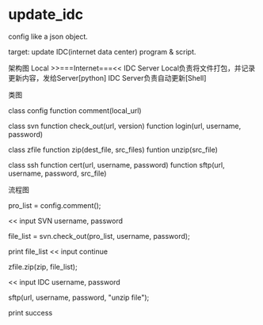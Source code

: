 # update_idc
config like a json object.

target:
update IDC(internet data center) program & script.


架构图
Local >>===Internet===<< IDC Server
Local负责将文件打包，并记录更新内容，发给Server[python]
IDC Server负责自动更新[Shell]

类图

class config
	function comment(local_url)

class svn
	function check_out(url, version)
	function login(url, username, password)

class zfile
	function zip(dest_file, src_files)
	funtion unzip(src_file)

class ssh
	function cert(url, username, password)
	function sftp(url, username, password, src_file)


流程图

pro_list = config.comment();

<< input SVN username, password

file_list = svn.check_out(pro_list, username, password);

print file_list << input continue

zfile.zip(zip, file_list);

<< input IDC username, password

sftp(url, username, password, "unzip file");

print success